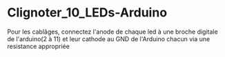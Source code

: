 # Clignoter_10_LEDs-Arduino
Pour les cablâges, connectez l'anode de chaque led à une broche digitale de l'arduino(2 à 11) et leur cathode au GND de l'Arduino chacun via une resistance appropriée
